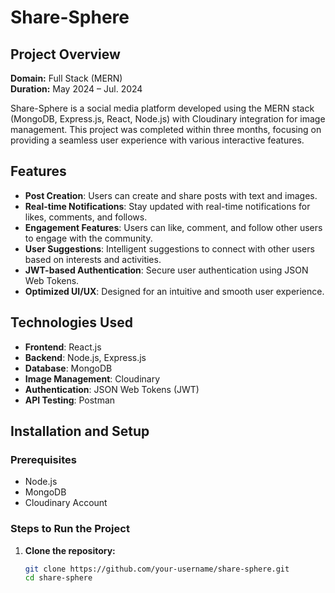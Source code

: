 # Share-Sphere

## Project Overview

**Domain:** Full Stack (MERN)  
**Duration:** May 2024 – Jul. 2024

Share-Sphere is a social media platform developed using the MERN stack (MongoDB, Express.js, React, Node.js) with Cloudinary integration for image management. This project was completed within three months, focusing on providing a seamless user experience with various interactive features.

## Features

- **Post Creation**: Users can create and share posts with text and images.
- **Real-time Notifications**: Stay updated with real-time notifications for likes, comments, and follows.
- **Engagement Features**: Users can like, comment, and follow other users to engage with the community.
- **User Suggestions**: Intelligent suggestions to connect with other users based on interests and activities.
- **JWT-based Authentication**: Secure user authentication using JSON Web Tokens.
- **Optimized UI/UX**: Designed for an intuitive and smooth user experience.

## Technologies Used

- **Frontend**: React.js
- **Backend**: Node.js, Express.js
- **Database**: MongoDB
- **Image Management**: Cloudinary
- **Authentication**: JSON Web Tokens (JWT)
- **API Testing**: Postman

## Installation and Setup

### Prerequisites

- Node.js
- MongoDB
- Cloudinary Account

### Steps to Run the Project

1. **Clone the repository:**
   ```bash
   git clone https://github.com/your-username/share-sphere.git
   cd share-sphere
